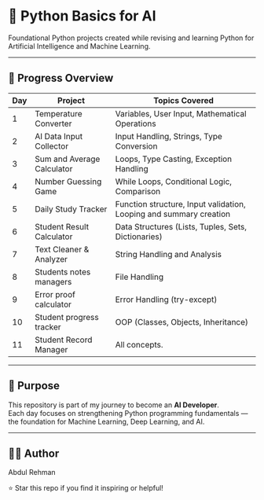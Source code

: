 # 🧠 Python Basics for AI

Foundational Python projects created while revising and learning Python for Artificial Intelligence and Machine Learning.

---

## 📅 Progress Overview 

| Day | Project | Topics Covered |
|-----|----------|----------------|
| 1 | Temperature Converter | Variables, User Input, Mathematical Operations |
| 2 | AI Data Input Collector | Input Handling, Strings, Type Conversion |
| 3 | Sum and Average Calculator | Loops, Type Casting, Exception Handling |
| 4 | Number Guessing Game | While Loops, Conditional Logic, Comparison |
| 5 | Daily Study Tracker |Function structure, Input validation, Looping and summary creation |
| 6 | Student Result Calculator |Data Structures (Lists, Tuples, Sets, Dictionaries) |
| 7 | Text Cleaner & Analyzer |String Handling and Analysis |
| 8 | Students notes managers | File Handling |
| 9 | Error proof calculator | Error Handling (try-except) |
| 10 | Student progress tracker |OOP (Classes, Objects, Inheritance) |
| 11 | Student Record Manager |All concepts. |
---
## 🎯 Purpose

This repository is part of my journey to become an **AI Developer**.  
Each day focuses on strengthening Python programming fundamentals — the foundation for Machine Learning, Deep Learning, and AI.

---

## 👨‍💻 Author

Abdul Rehman

⭐ Star this repo if you find it inspiring or helpful!
